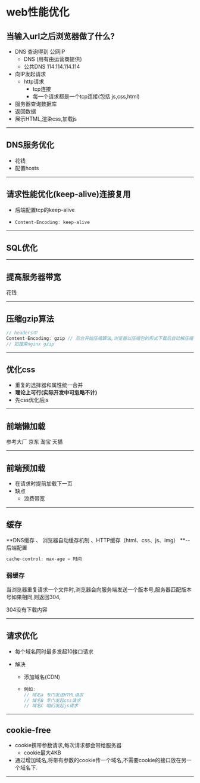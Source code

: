 # web性能优化

## 当输入url之后浏览器做了什么?

- DNS 查询得到 公网IP
  - DNS (用有由运营商提供)
  - 公共DNS 114.114.114.114
- 向IP发起请求
  - http请求
    - tcp连接
    - 每一个请求都是一个tcp连接(包括 js,css,html)
- 服务器查询数据库
- 返回数据
- 展示HTML,渲染css,加载js

---

## DNS服务优化

- 花钱
- 配置hosts

---

## 请求性能优化(keep-alive)连接复用

- 后端配置tcp的keep-alive

- ```javascript
  Content-Encoding: keep-alive
  ```

---

## SQL优化

---

## 提高服务器带宽

花钱

---

## 压缩gzip算法

```javascript
// headers中
Content-Encoding: gzip // 后台开始压缩算法,浏览器以压缩包的形式下载后自动解压缩
// 如搜索nginx gzip
```

---

## 优化css

- 重复的选择器和属性统一合并
- **理论上可行(实际开发中可忽略不计)**
- 先css优化后js

---

## 前端懒加载

参考大厂 京东 淘宝 天猫

---

## 前端预加载

- 在请求时提前加载下一页
- 缺点
  - 浪费带宽

---

## 缓存

**DNS缓存 、 浏览器自动缓存机制 、HTTP缓存（html、css、js、img） **--后端配置

```java
cache-control: max-age = 时间
```

### 弱缓存

当浏览器重复请求一个文件时,浏览器会向服务端发送一个版本号,服务器匹配版本号如果相同,则返回304,

304没有下载内容

---

## 请求优化

- 每个域名同时最多发起10接口请求

- 解决

  - 添加域名(CDN)

  - ```javascript
    例如:
    // 域名a 专门发送HTML请求
    // 域名B 专门发起css请求
    // 域名C 咱们发起js请求
    ```

---

## cookie-free

- cookie携带参数请求,每次请求都会带给服务器
  - cookie最大4KB
- 通过增加域名,将带有参数的cookie传一个域名,不需要cookie的接口放在另一个域名下.

---







